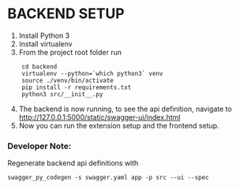 # BACKEND SETUP

1. Install Python 3
2. Install virtualenv
3. From the project root folder run 
```
    cd backend
    virtualenv --python=`which python3` venv
    source ./venv/bin/activate
    pip install -r requirements.txt
    python3 src/__init__.py
```
4. The backend is now running, to see the api definition, navigate to http://127.0.0.1:5000/static/swagger-ui/index.html
5. Now you can run the extension setup and the frontend setup.

### Developer Note:

Regenerate backend api definitions with

`swagger_py_codegen -s swagger.yaml app -p src --ui --spec`


